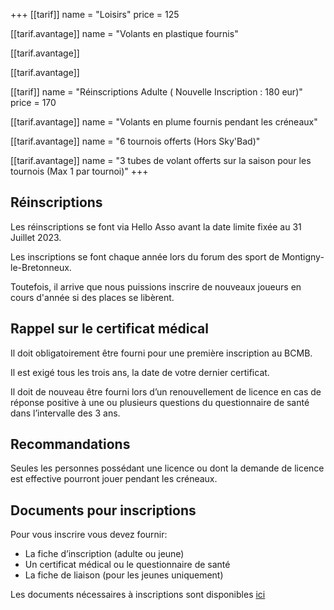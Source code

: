 +++
[[tarif]]
name = "Loisirs"
price = 125

  [[tarif.avantage]]
  name = "Volants en plastique fournis"

  [[tarif.avantage]]

  [[tarif.avantage]]

[[tarif]]
name = "Réinscriptions Adulte ( Nouvelle Inscription : 180 eur)"
price = 170

  [[tarif.avantage]]
  name = "Volants en plume fournis pendant les créneaux"

  [[tarif.avantage]]
  name = "6 tournois offerts (Hors Sky'Bad)"

  [[tarif.avantage]]
  name = "3 tubes de volant offerts sur la saison pour les tournois (Max 1 par tournoi)"
+++

## Réinscriptions

Les réinscriptions se font via Hello Asso avant la date limite fixée au 31 Juillet 2023.

Les inscriptions se font chaque année lors du forum des sport de Montigny-le-Bretonneux.

Toutefois, il arrive que nous puissions inscrire de nouveaux joueurs en cours d'année si des places se libèrent.

## Rappel sur le certificat médical

Il doit obligatoirement être fourni pour une première inscription au BCMB.

Il est exigé tous les trois ans, la date de votre dernier certificat.

Il doit de nouveau être fourni lors d’un renouvellement de licence en cas de réponse positive à une ou plusieurs questions du questionnaire de santé dans l’intervalle des 3 ans.

## Recommandations

Seules les personnes possédant une licence ou dont la demande de licence est effective pourront jouer pendant les créneaux.

## Documents pour inscriptions

Pour vous inscrire vous devez fournir:

* La fiche d’inscription (adulte ou jeune)
* Un certificat médical ou le questionnaire de santé
* La fiche de liaison (pour les jeunes uniquement)

Les documents nécessaires à inscriptions sont disponibles [ici](https://bad-montigny.fr/documents_liens/)

